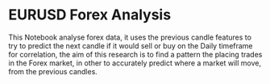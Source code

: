 # EURUSD Forex Analysis 

This Notebook analyse forex data, it uses the previous candle features to try to predict the next candle if it would sell or buy on the Daily timeframe for correlation, the aim of this research is to find a pattern the placing trades in the Forex market, in other to accurately predict where a market will move, from the previous candles.



